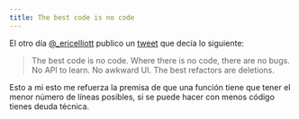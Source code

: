 ```yaml
---
title: The best code is no code
---
```


El otro día [@_ericelliott](https://twitter.com/_ericelliott) publico un [tweet](https://twitter.com/_ericelliott/status/671970774958272512) que decía lo siguiente:

>The best code is no code. Where there is no code, there are no bugs. No API to learn. No awkward UI. The best refactors are deletions.

Esto a mi esto me refuerza la premisa de que una función tiene que tener el menor número de líneas posibles, si se puede hacer con menos código tienes deuda técnica.



